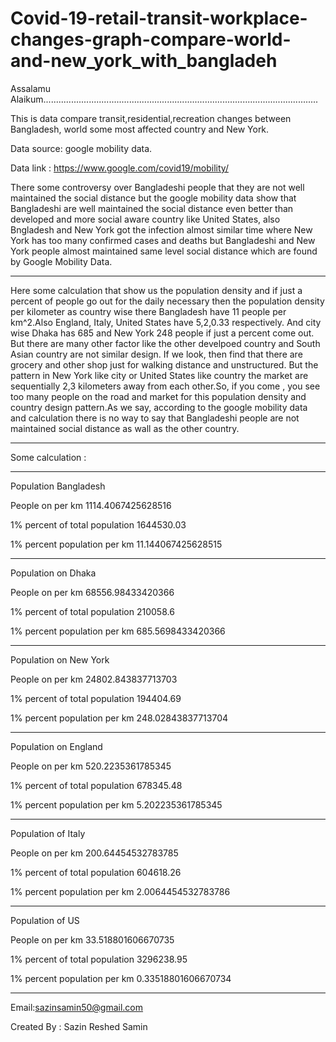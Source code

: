 # Covid-19-retail-transit-workplace-changes-graph-compare-world-and-new_york_with_bangladeh

Assalamu Alaikum.............................................................................................................

This is data compare transit,residential,recreation changes between Bangladesh, world some most affected country and New York.

Data source: google mobility data.

Data link : https://www.google.com/covid19/mobility/


There some controversy over Bangladeshi people that they are not well maintained the social distance but the google mobility data show that
Bangladeshi are well maintained the social distance even better than developed and more social aware country like United States,
also Bngladesh and New York got the infection almost similar time where New York has too many confirmed cases and deaths but 
Bangladeshi and New York people almost maintained same level social distance which are found by Google Mobility Data.

-----------------------------------------------------------------------------------------------------------------------------

Here some calculation that show us the population density and if just a percent of people go out for the daily necessary then 
the population density per kilometer as country wise there Bangladesh have 11 people per km^2.Also England, Italy, United States have 5,2,0.33 respectively. And city wise Dhaka has 685 and New York 248 people if just a percent come out. But there are many other factor like the other develpoed country and South Asian country are not similar design. If we look, then find that there are grocery and other shop just for walking distance and unstructured. But the pattern in New York like city or United States like country the market are sequentially 2,3 kilometers away from each other.So, if you come , you see too many people on the road and market for this population density and country design pattern.As we say, according to the google mobility data and calculation there is no way to say that Bangladeshi people are not maintained social distance as wall as the other country.




-----------------------------------------------------------------------------------------------------------------------------
Some calculation : 

------------------------------------------------------------------------------------------------------------------------------
Population Bangladesh

People on per km 1114.4067425628516

1% percent of total population 1644530.03

1% percent population per km 11.144067425628515



-----------------------------------------------------------------------------------------------------------------------------

Population on Dhaka

People on per km 68556.98433420366

1% percent of total population 210058.6

1% percent population per km 685.5698433420366



-----------------------------------------------------------------------------------------------------------------------------

Population on New York

People on per km 24802.843837713703

1% percent of total population 194404.69

1% percent population per km 248.02843837713704



-----------------------------------------------------------------------------------------------------------------------------

Population on England

People on per km 520.2235361785345

1% percent of total population 678345.48

1% percent population per km 5.202235361785345




-----------------------------------------------------------------------------------------------------------------------------

Population of Italy

People on per km 200.64454532783785

1% percent of total population 604618.26

1% percent population per km 2.0064454532783786



-----------------------------------------------------------------------------------------------------------------------------

Population of US

People on per km 33.518801606670735

1% percent of total population 3296238.95

1% percent population per km 0.33518801606670734





-----------------------------------------------------------------------------------------------------------------------------


Email:sazinsamin50@gmail.com

Created By : Sazin Reshed Samin
